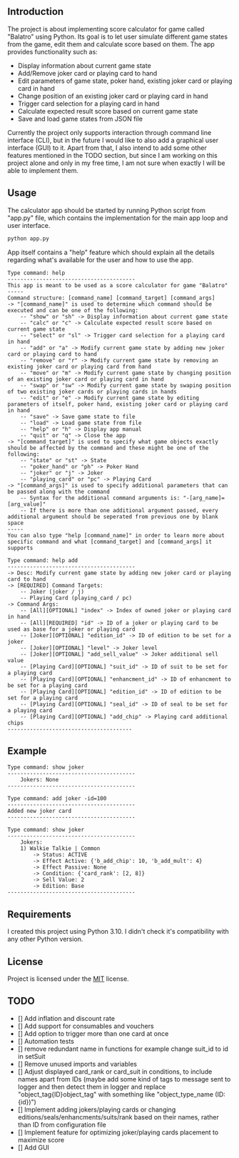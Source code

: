 ## Introduction

The project is about implementing score calculator for game called "Balatro" using Python. Its goal is to let user simulate different game states from the game, edit them and calculate score based on them. The app provides functionality such as:
* Display information about current game state
* Add/Remove joker card or playing card to hand
* Edit parameters of game state, poker hand, existing joker card or playing card in hand
* Change position of an existing joker card or playing card in hand
* Trigger card selection for a playing card in hand
* Calculate expected result score based on current game state
* Save and load game states from JSON file

Currently the project only supports interaction through command line interface (CLI), but in the future I would like to also add a graphical user interface (GUI) to it. Apart from that, I also intend to add some other features mentioned in the TODO section, but since I am working on this project alone and only in my free time, I am not sure when exactly I will be able to implement them.

## Usage

The calculator app should be started by running Python script from "app.py" file, which contains the implementation for the main app loop and user interface.

```bash
python app.py
```

App itself contains a "help" feature which should explain all the details regarding what's available for the user and how to use the app. 

```
Type command: help
----------------------------------------
This app is meant to be used as a score calculator for game "Balatro"
-----
Command structure: [command_name] [command_target] [command_args]
-> "[command_name]" is used to determine which command should be executed and can be one of the following:
    -- "show" or "sh" -> Display information about current game state
    -- "calc" or "c" -> Calculate expected result score based on current game state
    -- "select" or "sl" -> Trigger card selection for a playing card in hand
    -- "add" or "a" -> Modify current game state by adding new joker card or playing card to hand
    -- "remove" or "r" -> Modify current game state by removing an existing joker card or playing card from hand
    -- "move" or "m" -> Modify current game state by changing position of an existing joker card or playing card in hand
    -- "swap" or "sw" -> Modify current game state by swaping position of two existing joker cards or playing cards in hands
    -- "edit" or "e" -> Modify current game state by editing parameters of itself, poker hand, existing joker card or playing card in hand
    -- "save" -> Save game state to file
    -- "load" -> Load game state from file
    -- "help" or "h" -> Display app manual
    -- "quit" or "q" -> Close the app
-> "[command_target]" is used to specify what game objects exactly should be affected by the command and these might be one of the following:
    -- "state" or "st" -> State
    -- "poker_hand" or "ph" -> Poker Hand
    -- "joker" or "j" -> Joker
    -- "playing_card" or "pc" -> Playing Card
-> "[command_args]" is used to specify additional parameters that can be passed along with the command
    -- Syntax for the additional command arguments is: "-[arg_name]=[arg_value]"
    -- If there is more than one additional argument passed, every additional argument should be seperated from previous one by blank space
-----
You can also type "help [command_name]" in order to learn more about specific command and what [command_target] and [command_args] it supports
```

```
Type command: help add
----------------------------------------
-> Desc: Modify current game state by adding new joker card or playing card to hand
-> [REQUIRED] Command Targets:
    -- Joker (joker / j)
    -- Playing Card (playing_card / pc)
-> Command Args:
    -- [All][OPTIONAL] "index" -> Index of owned joker or playing card in hand
    -- [All][REQUIRED] "id" -> ID of a joker or playing card to be used as base for a joker or playing card
    -- [Joker][OPTIONAL] "edition_id" -> ID of edition to be set for a joker
    -- [Joker][OPTIONAL] "level" -> Joker level
    -- [Joker][OPTIONAL] "add_sell_value" -> Joker additional sell value
    -- [Playing Card][OPTIONAL] "suit_id" -> ID of suit to be set for a playing card
    -- [Playing Card][OPTIONAL] "enhancment_id" -> ID of enhancment to be set for a playing card
    -- [Playing Card][OPTIONAL] "edition_id" -> ID of edition to be set for a playing card
    -- [Playing Card][OPTIONAL] "seal_id" -> ID of seal to be set for a playing card
    -- [Playing Card][OPTIONAL] "add_chip" -> Playing card additional chips
---------------------------------------
```

## Example

```
Type command: show joker
----------------------------------------
    Jokers: None
----------------------------------------

Type command: add joker -id=100
----------------------------------------
Added new joker card
----------------------------------------

Type command: show joker
----------------------------------------
    Jokers:
    1) Walkie Talkie | Common
        -> Status: ACTIVE
        -> Effect Active: {'b_add_chip': 10, 'b_add_mult': 4}
        -> Effect Passive: None
        -> Condition: {'card_rank': [2, 8]}
        -> Sell Value: 2
        -> Edition: Base
----------------------------------------
```

## Requirements

I created this project using Python 3.10. I didn't check it's compatibility with any other Python version.

## License

Project is licensed under the [MIT](LICENSE) license.

## TODO

- [] Add inflation and discount rate
- [] Add support for consumables and vouchers
- [] Add option to trigger more than one card at once
- [] Automation tests
- [] remove redundant name in functions for example change suit_id to id in setSuit
- [] Remove unused imports and variables
- [] Adjust displayed card_rank or card_suit in conditions, to include names apart from IDs (maybe add some kind of tags to message sent to logger and then detect them in logger and replace "object_tag{ID}object_tag" with something like "object_type_name (ID: {id})")
- [] Implement adding jokers/playing cards or changing editions/seals/enhancments/suits/rank based on their names, rather than ID from configuration file
- [] Implement feature for optimizing joker/playing cards placement to maximize score 
- [] Add GUI